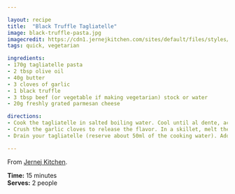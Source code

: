```yaml
---

layout: recipe
title:  "Black Truffle Tagliatelle"
image: black-truffle-pasta.jpg
imagecredit: https://cdn1.jernejkitchen.com/sites/default/files/styles/recipe_headerbreakpoints_theme_jernejkitchenr_screen-xl-min_1x/public/tagliatellepastawithblacktrufflesauce-1-jernejkitchen.jpg?itok=j_vQ2nT9&timestamp=1520432743
tags: quick, vegetarian

ingredients:
- 170g tagliatelle pasta
- 2 tbsp olive oil
- 40g butter
- 3 cloves of garlic
- 1 black truffle
- 3 tbsp beef (or vegetable if making vegetarian) stock or water
- 20g freshly grated parmesan cheese

directions:
- Cook the tagliatelle in salted boiling water. Cool until al dente, according to package instructions.
- Crush the garlic cloves to release the flavor. In a skillet, melt the butter over medium heat. Add the olive oil, 1/4 tsp ground black pepper, and the crushed garlic. Cook for about 30 seconds. Add about 1 ablespoon of freshly grated black truffle (about half the truffle) and cook for another 30 seconds. Pour the stock (or water) into the skillet and stir well to combine. Remove the garlic cloves.
- Drain your tagliatelle (reserve about 50ml of the cooking water). Add the tagliatelle to the sauce and toss to combine. Remove from the heat and grate the parmesan over the pasta. If neccessary, add the reserved pasta water to get anice silky sauce. Grate the remaining fresh truffle over the pasta, then serve. 

---
```


From [Jernej Kitchen](https://jernejkitchen.com/recipes/pasta/tagliatelle-pasta-black-truffle-sauce).

**Time:** 15 minutes  
**Serves:** 2 people

